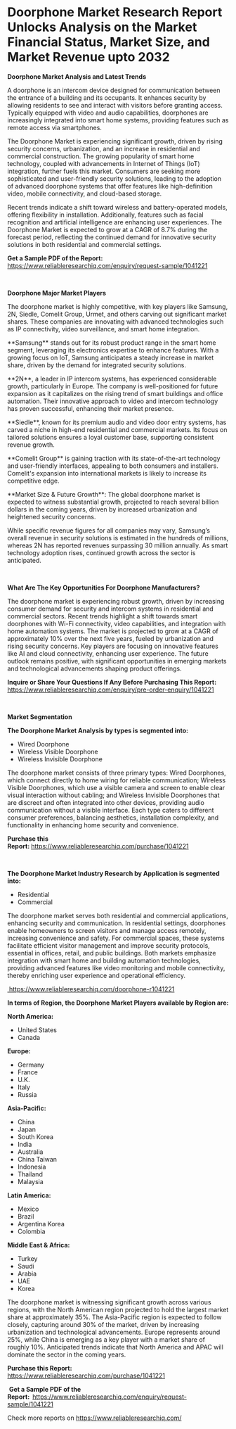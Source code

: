 <p><h1>Doorphone Market Research Report Unlocks Analysis on the Market Financial Status, Market Size, and Market Revenue upto 2032</h1></p><p><strong>Doorphone Market Analysis and Latest Trends</strong></p>
<p><p>A doorphone is an intercom device designed for communication between the entrance of a building and its occupants. It enhances security by allowing residents to see and interact with visitors before granting access. Typically equipped with video and audio capabilities, doorphones are increasingly integrated into smart home systems, providing features such as remote access via smartphones.</p><p>The Doorphone Market is experiencing significant growth, driven by rising security concerns, urbanization, and an increase in residential and commercial construction. The growing popularity of smart home technology, coupled with advancements in Internet of Things (IoT) integration, further fuels this market. Consumers are seeking more sophisticated and user-friendly security solutions, leading to the adoption of advanced doorphone systems that offer features like high-definition video, mobile connectivity, and cloud-based storage.</p><p>Recent trends indicate a shift toward wireless and battery-operated models, offering flexibility in installation. Additionally, features such as facial recognition and artificial intelligence are enhancing user experiences. The Doorphone Market is expected to grow at a CAGR of 8.7% during the forecast period, reflecting the continued demand for innovative security solutions in both residential and commercial settings.</p></p>
<p><strong>Get a Sample PDF of the Report:&nbsp;</strong> <a href="https://www.reliableresearchiq.com/enquiry/request-sample/1041221?utm_campaign=2267&utm_medium=2&utm_source=Github&utm_content=ia&utm_term=10022025&utm_id=doorphone">https://www.reliableresearchiq.com/enquiry/request-sample/1041221</a></p>
<p>&nbsp;</p>
<p><strong>Doorphone Major Market Players</strong></p>
<p><p>The doorphone market is highly competitive, with key players like Samsung, 2N, Siedle, Comelit Group, Urmet, and others carving out significant market shares. These companies are innovating with advanced technologies such as IP connectivity, video surveillance, and smart home integration.</p><p>**Samsung** stands out for its robust product range in the smart home segment, leveraging its electronics expertise to enhance features. With a growing focus on IoT, Samsung anticipates a steady increase in market share, driven by the demand for integrated security solutions.</p><p>**2N**, a leader in IP intercom systems, has experienced considerable growth, particularly in Europe. The company is well-positioned for future expansion as it capitalizes on the rising trend of smart buildings and office automation. Their innovative approach to video and intercom technology has proven successful, enhancing their market presence.</p><p>**Siedle**, known for its premium audio and video door entry systems, has carved a niche in high-end residential and commercial markets. Its focus on tailored solutions ensures a loyal customer base, supporting consistent revenue growth.</p><p>**Comelit Group** is gaining traction with its state-of-the-art technology and user-friendly interfaces, appealing to both consumers and installers. Comelit's expansion into international markets is likely to increase its competitive edge.</p><p>**Market Size & Future Growth**: The global doorphone market is expected to witness substantial growth, projected to reach several billion dollars in the coming years, driven by increased urbanization and heightened security concerns.</p><p>While specific revenue figures for all companies may vary, Samsung’s overall revenue in security solutions is estimated in the hundreds of millions, whereas 2N has reported revenues surpassing 30 million annually. As smart technology adoption rises, continued growth across the sector is anticipated.</p></p>
<p>&nbsp;</p>
<p><strong>What Are The Key Opportunities For Doorphone Manufacturers?</strong></p>
<p><p>The doorphone market is experiencing robust growth, driven by increasing consumer demand for security and intercom systems in residential and commercial sectors. Recent trends highlight a shift towards smart doorphones with Wi-Fi connectivity, video capabilities, and integration with home automation systems. The market is projected to grow at a CAGR of approximately 10% over the next five years, fueled by urbanization and rising security concerns. Key players are focusing on innovative features like AI and cloud connectivity, enhancing user experience. The future outlook remains positive, with significant opportunities in emerging markets and technological advancements shaping product offerings.</p></p>
<p><strong>Inquire or Share Your Questions If Any Before Purchasing This Report:</strong> <a href="https://www.reliableresearchiq.com/enquiry/pre-order-enquiry/1041221?utm_campaign=2267&utm_medium=2&utm_source=Github&utm_content=ia&utm_term=10022025&utm_id=doorphone">https://www.reliableresearchiq.com/enquiry/pre-order-enquiry/1041221</a></p>
<p>&nbsp;</p>
<p><strong>Market Segmentation</strong></p>
<p><strong>The Doorphone Market Analysis by types is segmented into:</strong></p>
<p><ul><li>Wired Doorphone</li><li>Wireless Visible Doorphone</li><li>Wireless Invisible Doorphone</li></ul></p>
<p><p>The doorphone market consists of three primary types: Wired Doorphones, which connect directly to home wiring for reliable communication; Wireless Visible Doorphones, which use a visible camera and screen to enable clear visual interaction without cabling; and Wireless Invisible Doorphones that are discreet and often integrated into other devices, providing audio communication without a visible interface. Each type caters to different consumer preferences, balancing aesthetics, installation complexity, and functionality in enhancing home security and convenience.</p></p>
<p><strong>Purchase this Report:&nbsp;</strong><a href="https://www.reliableresearchiq.com/purchase/1041221?utm_campaign=2267&utm_medium=2&utm_source=Github&utm_content=ia&utm_term=10022025&utm_id=doorphone">https://www.reliableresearchiq.com/purchase/1041221</a></p>
<p>&nbsp;</p>
<p><strong>The Doorphone Market Industry Research by Application is segmented into:</strong></p>
<p><ul><li>Residential</li><li>Commercial</li></ul></p>
<p><p>The doorphone market serves both residential and commercial applications, enhancing security and communication. In residential settings, doorphones enable homeowners to screen visitors and manage access remotely, increasing convenience and safety. For commercial spaces, these systems facilitate efficient visitor management and improve security protocols, essential in offices, retail, and public buildings. Both markets emphasize integration with smart home and building automation technologies, providing advanced features like video monitoring and mobile connectivity, thereby enriching user experience and operational efficiency.</p></p>
<p><a href="https://www.reliableresearchiq.com/doorphone-r1041221?utm_campaign=2267&utm_medium=2&utm_source=Github&utm_content=ia&utm_term=10022025&utm_id=doorphone">&nbsp;https://www.reliableresearchiq.com/doorphone-r1041221</a></p>
<p><strong>In terms of Region, the Doorphone Market Players available by Region are:</strong></p>
<p>
    <p> <strong> North America: </strong>
        <ul>
            <li>United States</li>
            <li>Canada</li>
        </ul>
        </p> 
    <p> <strong> Europe: </strong>
        <ul>
            <li>Germany</li>
            <li>France</li>
            <li>U.K.</li>
            <li>Italy</li>
            <li>Russia</li>
        </ul>
        </p> 
    <p> <strong> Asia-Pacific: </strong>
        <ul>
            <li>China</li>
            <li>Japan</li>
            <li>South Korea</li>
            <li>India</li>
            <li>Australia</li>
            <li>China Taiwan</li>
            <li>Indonesia</li>
            <li>Thailand</li>
            <li>Malaysia</li>
        </ul>
        </p> 
    <p> <strong> Latin America: </strong>
        <ul>
            <li>Mexico</li>
            <li>Brazil</li>
            <li>Argentina Korea</li>
            <li>Colombia</li>
        </ul>
        </p> 
    <p> <strong> Middle East & Africa: </strong>
        <ul>
            <li>Turkey</li>
            <li>Saudi</li>
            <li>Arabia</li>
            <li>UAE</li>
            <li>Korea</li>
        </ul>
    </p>
    </p>
<p><p>The doorphone market is witnessing significant growth across various regions, with the North American region projected to hold the largest market share at approximately 35%. The Asia-Pacific region is expected to follow closely, capturing around 30% of the market, driven by increasing urbanization and technological advancements. Europe represents around 25%, while China is emerging as a key player with a market share of roughly 10%. Anticipated trends indicate that North America and APAC will dominate the sector in the coming years.</p></p>
<p><strong>Purchase this Report: </strong><a href="https://www.reliableresearchiq.com/purchase/1041221?utm_campaign=2267&utm_medium=2&utm_source=Github&utm_content=ia&utm_term=10022025&utm_id=doorphone">https://www.reliableresearchiq.com/purchase/1041221</a></p>
<p>&nbsp;<strong>Get a Sample PDF of the Report:&nbsp;&nbsp;</strong><a href="https://www.reliableresearchiq.com/enquiry/request-sample/1041221?utm_campaign=2267&utm_medium=2&utm_source=Github&utm_content=ia&utm_term=10022025&utm_id=doorphone">https://www.reliableresearchiq.com/enquiry/request-sample/1041221</a></p>
<p><strong></strong></p>
<p>Check more reports on <a href="https://www.reliableresearchiq.com/?utm_campaign=2267&utm_medium=2&utm_source=Github&utm_content=ia&utm_term=10022025&utm_id=doorphone">https://www.reliableresearchiq.com/</a></p>